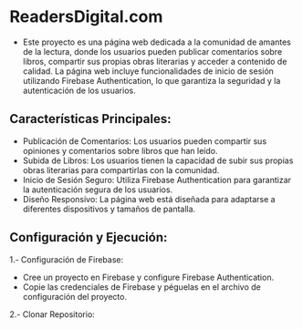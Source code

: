 # ReadersDigital.com 
- Este proyecto es una página web dedicada a la comunidad de amantes de la lectura, donde los usuarios pueden publicar comentarios sobre libros, compartir sus propias obras literarias y acceder a contenido de calidad. 
La página web incluye funcionalidades de inicio de sesión utilizando Firebase Authentication, lo que garantiza la seguridad y la autenticación de los usuarios.

## Características Principales:
- Publicación de Comentarios: Los usuarios pueden compartir sus opiniones y comentarios sobre libros que han leído.
- Subida de Libros: Los usuarios tienen la capacidad de subir sus propias obras literarias para compartirlas con la comunidad.
- Inicio de Sesión Seguro: Utiliza Firebase Authentication para garantizar la autenticación segura de los usuarios.
- Diseño Responsivo: La página web está diseñada para adaptarse a diferentes dispositivos y tamaños de pantalla.

## Configuración y Ejecución:
1.- Configuración de Firebase:
- Cree un proyecto en Firebase y configure Firebase Authentication.
- Copie las credenciales de Firebase y péguelas en el archivo de configuración del proyecto.

2.- Clonar Repositorio:

